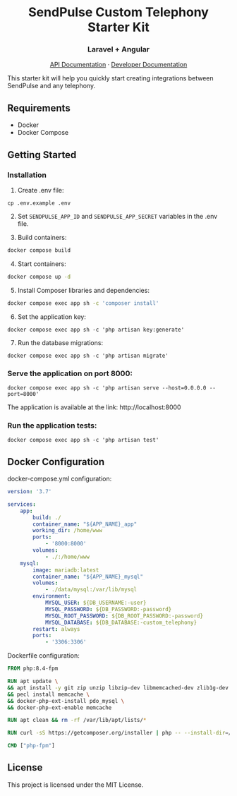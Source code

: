 <div align="center">
    <h1 align="center">SendPulse Custom Telephony Starter Kit</h1>
    <h3 align="center">Laravel + Angular</h3>
    <p align="center">
        <a href="https://sendpulse.ua/integrations/api">API Documentation</a>
        ·    
        <a href="https://sendpulse.com/knowledge-base/app-directory/developers">Developer Documentation</a>
    </p>
</div>

This starter kit will help you quickly start creating integrations between SendPulse and any telephony.

## Requirements

- Docker
- Docker Compose

## Getting Started

### Installation

1. Create .env file:
```shell
cp .env.example .env
```

2. Set `SENDPULSE_APP_ID` and `SENDPULSE_APP_SECRET` variables in the .env file.

3. Build containers:
```bash
docker compose build
```

4. Start containers:
```bash
docker compose up -d
```

5. Install Composer libraries and dependencies:
```bash
docker compose exec app sh -c 'composer install'
```

6. Set the application key:
```shell
docker compose exec app sh -c 'php artisan key:generate'
```

7. Run the database migrations:
```shell
docker compose exec app sh -c 'php artisan migrate'
```

### Serve the application on port 8000:

```shell
docker compose exec app sh -c 'php artisan serve --host=0.0.0.0 --port=8000'
```

The application is available at the link: http://localhost:8000

### Run the application tests:

```shell
docker compose exec app sh -c 'php artisan test'
```

## Docker Configuration

docker-compose.yml configuration:
```yaml
version: '3.7'

services:
    app:
        build: ./
        container_name: "${APP_NAME}_app"
        working_dir: /home/www
        ports:
            - '8000:8000'
        volumes:
            - ./:/home/www
    mysql:
        image: mariadb:latest
        container_name: "${APP_NAME}_mysql"
        volumes:
            - ./data/mysql:/var/lib/mysql
        environment:
            MYSQL_USER: ${DB_USERNAME:-user}
            MYSQL_PASSWORD: ${DB_PASSWORD:-password}
            MYSQL_ROOT_PASSWORD: ${DB_ROOT_PASSWORD:-password}
            MYSQL_DATABASE: ${DB_DATABASE:-custom_telephony}
        restart: always
        ports:
            - '3306:3306'
```

Dockerfile configuration:
```dockerfile
FROM php:8.4-fpm

RUN apt update \
&& apt install -y git zip unzip libzip-dev libmemcached-dev zlib1g-dev \
&& pecl install memcache \
&& docker-php-ext-install pdo_mysql \
&& docker-php-ext-enable memcache

RUN apt clean && rm -rf /var/lib/apt/lists/*

RUN curl -sS https://getcomposer.org/installer | php -- --install-dir=/usr/local/bin --filename=composer

CMD ["php-fpm"]
```

## License

This project is licensed under the MIT License.
